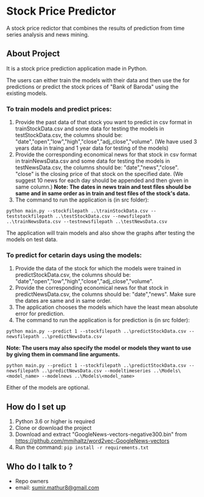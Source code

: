 # Stock Price Predictor
A stock price redictor that combines the results of prediction from time series analysis and news mining.

## About Project ##
It is a stock price prediction application made in Python.

The users can either train the models with their data and then use the for predictions or predict the stock prices of "Bank of Baroda" using the existing models.
### To train models and predict prices: ###
1. Provide the past data of that stock you want to predict in csv format in trainStockData.csv and some data for testing the models in testStockData.csv, the columns should be: "date","open","low","high","close","adj_close","volume". 
(We have used 3 years data in traing and 1 year data for testing of the models)
1. Provide the corresponding economical news for that stock in csv format in trainNewsData.csv and some data for testing the models in testNewsData.csv, the columns should be: "date","news","close". "close" is the closing price of that stock on the specified date. 
(We suggest 10 news for each day should be appended and then given in same column.)
  **Note:  The dates in news train and test files should be same and in same order as in train and test files of the stock's data.**
1. The command to run the application is (in src folder): 
```
python main.py --stockfilepath ..\trainStockData.csv --teststockfilepath ..\testStockData.csv --newsfilepath ..\trainNewsData.csv --testnewsfilepath ..\testNewsData.csv
```
The application will train models and also show the graphs after testing the models on test data.

### To predict for cetarin days using the models: ###
1. Provide the data of the stock for which the models were trained in predictStockData.csv, the columns should be: "date","open","low","high","close","adj_close","volume".
1. Provide the corresponding economical news for that stock in predictNewsData.csv, the columns should be: "date","news". Make sure the dates are same and in same order.
1. The application chooses the models which have the least mean absolute error for prediction. 
1. The command to run the application is for prediction is (in src folder):
```
python main.py --predict 1 --stockfilepath ..\predictStockData.csv --newsfilepath ..\predictNewsData.csv
```
**Note: The users may also specify the model or models they want to use by giving them in command line arguments.**
```
python main.py --predict 1 --stockfilepath ..\predictStockData.csv --newsfilepath ..\predictNewsData.csv --modeltimeseries ..\Models\<model_name> --modelnews ..\Models\<model_name>
```
Either of the models are optional.

## How do I set up ##
1. Python 3.6 or higher is required
1. Clone or download the project 
1. Download and extract "GoogleNews-vectors-negative300.bin" from https://github.com/mmihaltz/word2vec-GoogleNews-vectors 
1. Run the command: 
``` pip install -r requirements.txt ```

## Who do I talk to ? ##
* Repo owners
* email: sumir.mathur8@gmail.com
